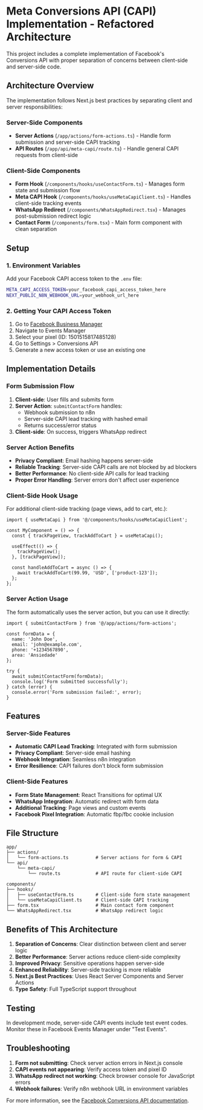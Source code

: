 # Meta Conversions API (CAPI) Implementation - Refactored Architecture

This project includes a complete implementation of Facebook's Conversions API with proper separation of concerns between client-side and server-side code.

## Architecture Overview

The implementation follows Next.js best practices by separating client and server responsibilities:

### Server-Side Components

- **Server Actions** (`/app/actions/form-actions.ts`) - Handle form submission and server-side CAPI tracking
- **API Routes** (`/app/api/meta-capi/route.ts`) - Handle general CAPI requests from client-side

### Client-Side Components

- **Form Hook** (`/components/hooks/useContactForm.ts`) - Manages form state and submission flow
- **Meta CAPI Hook** (`/components/hooks/useMetaCapiClient.ts`) - Handles client-side tracking events
- **WhatsApp Redirect** (`/components/WhatsAppRedirect.tsx`) - Manages post-submission redirect logic
- **Contact Form** (`/components/form.tsx`) - Main form component with clean separation

## Setup

### 1. Environment Variables

Add your Facebook CAPI access token to the `.env` file:

```bash
META_CAPI_ACCESS_TOKEN=your_facebook_capi_access_token_here
NEXT_PUBLIC_N8N_WEBHOOK_URL=your_webhook_url_here
```

### 2. Getting Your CAPI Access Token

1. Go to [Facebook Business Manager](https://business.facebook.com/)
2. Navigate to Events Manager
3. Select your pixel (ID: 1501515817485128)
4. Go to Settings > Conversions API
5. Generate a new access token or use an existing one

## Implementation Details

### Form Submission Flow

1. **Client-side**: User fills and submits form
2. **Server Action**: `submitContactForm` handles:
   - Webhook submission to n8n
   - Server-side CAPI lead tracking with hashed email
   - Returns success/error status
3. **Client-side**: On success, triggers WhatsApp redirect

### Server Action Benefits

- **Privacy Compliant**: Email hashing happens server-side
- **Reliable Tracking**: Server-side CAPI calls are not blocked by ad blockers
- **Better Performance**: No client-side API calls for lead tracking
- **Proper Error Handling**: Server errors don't affect user experience

### Client-Side Hook Usage

For additional client-side tracking (page views, add to cart, etc.):

```tsx
import { useMetaCapi } from '@/components/hooks/useMetaCapiClient';

const MyComponent = () => {
  const { trackPageView, trackAddToCart } = useMetaCapi();

  useEffect(() => {
    trackPageView();
  }, [trackPageView]);

  const handleAddToCart = async () => {
    await trackAddToCart(99.99, 'USD', ['product-123']);
  };
};
```

### Server Action Usage

The form automatically uses the server action, but you can use it directly:

```tsx
import { submitContactForm } from '@/app/actions/form-actions';

const formData = {
  name: 'John Doe',
  email: 'john@example.com',
  phone: '+1234567890',
  area: 'Ansiedade'
};

try {
  await submitContactForm(formData);
  console.log('Form submitted successfully');
} catch (error) {
  console.error('Form submission failed:', error);
}
```

## Features

### Server-Side Features

- **Automatic CAPI Lead Tracking**: Integrated with form submission
- **Privacy Compliant**: Server-side email hashing
- **Webhook Integration**: Seamless n8n integration
- **Error Resilience**: CAPI failures don't block form submission

### Client-Side Features

- **Form State Management**: React Transitions for optimal UX
- **WhatsApp Integration**: Automatic redirect with form data
- **Additional Tracking**: Page views and custom events
- **Facebook Pixel Integration**: Automatic fbp/fbc cookie inclusion

## File Structure

```
app/
├── actions/
│   └── form-actions.ts          # Server actions for form & CAPI
└── api/
    └── meta-capi/
        └── route.ts             # API route for client-side CAPI

components/
├── hooks/
│   ├── useContactForm.ts        # Client-side form state management
│   └── useMetaCapiClient.ts     # Client-side CAPI tracking
├── form.tsx                     # Main contact form component
└── WhatsAppRedirect.tsx         # WhatsApp redirect logic
```

## Benefits of This Architecture

1. **Separation of Concerns**: Clear distinction between client and server logic
2. **Better Performance**: Server actions reduce client-side complexity
3. **Improved Privacy**: Sensitive operations happen server-side
4. **Enhanced Reliability**: Server-side tracking is more reliable
5. **Next.js Best Practices**: Uses React Server Components and Server Actions
6. **Type Safety**: Full TypeScript support throughout

## Testing

In development mode, server-side CAPI events include test event codes. Monitor these in Facebook Events Manager under "Test Events".

## Troubleshooting

1. **Form not submitting**: Check server action errors in Next.js console
2. **CAPI events not appearing**: Verify access token and pixel ID
3. **WhatsApp redirect not working**: Check browser console for JavaScript errors
4. **Webhook failures**: Verify n8n webhook URL in environment variables

For more information, see the [Facebook Conversions API documentation](https://developers.facebook.com/docs/marketing-api/conversions-api/).

